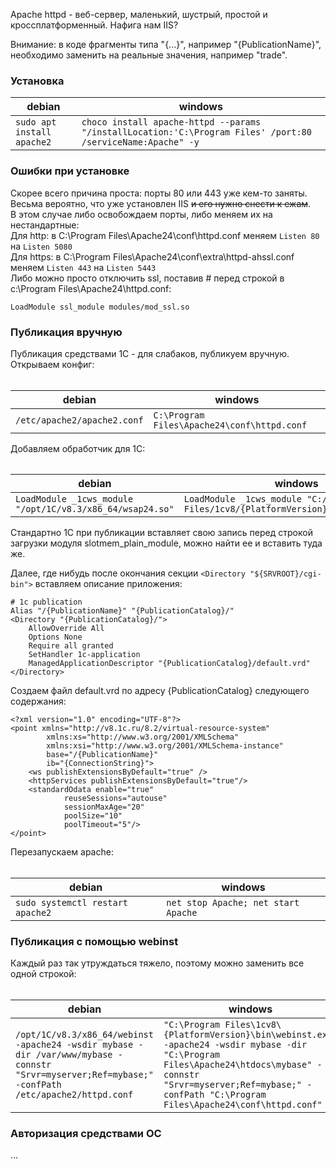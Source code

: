 Apache httpd - веб-сервер, маленький, шустрый, простой и кроссплатформенный. Нафига нам IIS?  
  
Внимание: в коде фрагменты типа "{...}", например "{PublicationName}", необходимо заменить на реальные значения, например "trade".  

### Установка  
| **debian** | **windows** |
| ---------- | ----------- |
| `sudo apt install apache2` | `choco install apache-httpd --params "/installLocation:'C:\Program Files' /port:80 /serviceName:Apache" -y` |  

### Ошибки при установке  
Скорее всего причина проста: порты 80 или 443 уже кем-то заняты.  
Весьма вероятно, что уже установлен IIS ~~и его нужно снести к ежам~~.  
В этом случае либо освобождаем порты, либо меняем их на нестандартные:  
Для http: в C:\Program Files\Apache24\conf\httpd.conf меняем `Listen 80` на `Listen 5080`  
Для https: в C:\Program Files\Apache24\conf\extra\httpd-ahssl.conf меняем `Listen 443` на `Listen 5443`  
Либо можно просто отключить ssl, поставив # перед строкой в c:\Program Files\Apache24\httpd.conf:
```
LoadModule ssl_module modules/mod_ssl.so
```
  
### Публикация вручную  
Публикация средствами 1С - для слабаков, публикуем вручную. Открываем конфиг:  
######  
| **debian** | **windows** |
| ---------- | ----------- |
| `/etc/apache2/apache2.conf` | `C:\Program Files\Apache24\conf\httpd.conf` |

Добавляем обработчик для 1С:  
######  
| **debian** | **windows** |
| ---------- | ----------- |
| `LoadModule _1cws_module "/opt/1C/v8.3/x86_64/wsap24.so"` | `LoadModule _1cws_module "C:/Program Files/1cv8/{PlatformVersion}/bin/wsap24.dll"` |  
Стандартно 1С при публикации вставляет свою запись перед строкой загрузки модуля slotmem_plain_module, можно найти ее и вставить туда же.   
  
Далее, где нибудь после окончания секции `<Directory "${SRVROOT}/cgi-bin">` вставляем описание приложения:  
```
# 1c publication
Alias "/{PublicationName}" "{PublicationCatalog}/"
<Directory "{PublicationCatalog}/">
    AllowOverride All
    Options None
    Require all granted
    SetHandler 1c-application
    ManagedApplicationDescriptor "{PublicationCatalog}/default.vrd"
</Directory>

```
  
Создаем файл default.vrd по адресу {PublicationCatalog} следующего содержания:  
```
<?xml version="1.0" encoding="UTF-8"?>
<point xmlns="http://v8.1c.ru/8.2/virtual-resource-system"
		xmlns:xs="http://www.w3.org/2001/XMLSchema"
		xmlns:xsi="http://www.w3.org/2001/XMLSchema-instance"
		base="/{PublicationName}"
		ib="{ConnectionString}">
	<ws publishExtensionsByDefault="true" />
	<httpServices publishExtensionsByDefault="true"/>
	<standardOdata enable="true"
			reuseSessions="autouse"
			sessionMaxAge="20"
			poolSize="10"
			poolTimeout="5"/>
</point>
```

Перезапускаем apache:  
######  
| **debian** | **windows** |
| --- | --- |
| `sudo systemctl restart apache2` | `net stop Apache; net start Apache` |  

### Публикация с помощью webinst  
Каждый раз так утруждаться тяжело, поэтому можно заменить все одной строкой:  
######  
| **debian** | **windows** |
| --- | --- |
| `/opt/1C/v8.3/x86_64/webinst -apache24 -wsdir mybase -dir /var/www/mybase -connstr "Srvr=myserver;Ref=mybase;" -confPath /etc/apache2/httpd.conf` | `"C:\Program Files\1cv8\{PlatformVersion}\bin\webinst.exe" -apache24 -wsdir mybase -dir "C:\Program Files\Apache24\htdocs\mybase" -connstr "Srvr=myserver;Ref=mybase;" -confPath "C:\Program Files\Apache24\conf\httpd.conf"` |  

### Авторизация средствами ОС
...  


